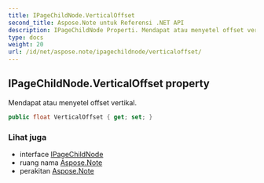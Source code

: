 ```yaml
---
title: IPageChildNode.VerticalOffset
second_title: Aspose.Note untuk Referensi .NET API
description: IPageChildNode Properti. Mendapat atau menyetel offset vertikal.
type: docs
weight: 20
url: /id/net/aspose.note/ipagechildnode/verticaloffset/
---
```

## IPageChildNode.VerticalOffset property

Mendapat atau menyetel offset vertikal.

```csharp
public float VerticalOffset { get; set; }
```

### Lihat juga

* interface [IPageChildNode](../)
* ruang nama [Aspose.Note](../../ipagechildnode/)
* perakitan [Aspose.Note](../../../)


